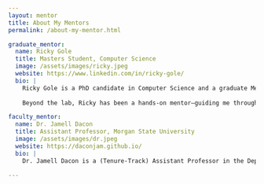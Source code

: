 ```yaml
---
layout: mentor
title: About My Mentors
permalink: /about-my-mentor.html

graduate_mentor:
  name: Ricky Gole
  title: Masters Student, Computer Science
  image: /assets/images/ricky.jpeg
  website: https://www.linkedin.com/in/ricky-gole/
  bio: |
    Ricky Gole is a PhD candidate in Computer Science and a graduate Mentor.
    
    Beyond the lab, Ricky has been a hands-on mentor—guiding me through research, publishing, and grad school preparation. His support has been instrumental in helping me grow both technically and professionally, always encouraging thoughtful problem-solving and a deeper understanding of the field.

faculty_mentor:
  name: Dr. Jamell Dacon
  title: Assistant Professor, Morgan State University
  image: /assets/images/dr.jpeg
  website: https://daconjam.github.io/
  bio: |
    Dr. Jamell Dacon is a (Tenure-Track) Assistant Professor in the Department of Computer Science at Morgan State University, where he serves as the Director & Lead Principal Investigator of the Machine Intelligence and Data Science (MINDS) Lab, and a faculty at the Center for Equitable Artificial Intelligence and Machine Learning Systems (CEAMLS). His work is dedicated to harnessing AI, ML and Data Science to address both error and outcome disparities (e.g., poor system performance or non-interpretable results) — the core philosophy of his work is to better understand the complex relationships between technology and society.

---
```

